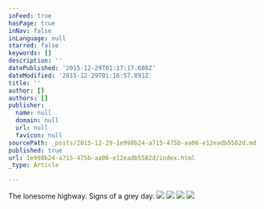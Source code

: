 ```yaml
---
inFeed: true
hasPage: true
inNav: false
inLanguage: null
starred: false
keywords: []
description: ''
datePublished: '2015-12-29T01:17:17.608Z'
dateModified: '2015-12-29T01:16:57.891Z'
title: ''
author: []
authors: []
publisher:
  name: null
  domain: null
  url: null
  favicon: null
sourcePath: _posts/2015-12-29-1e998b24-a715-475b-aa06-e12eadb5582d.md
published: true
url: 1e998b24-a715-475b-aa06-e12eadb5582d/index.html
_type: Article

---
```

The lonesome highway. Signs of a grey day.
![](https://the-grid-user-content.s3-us-west-2.amazonaws.com/1f15e931-45b8-4f7b-906b-1a9eba4de612.jpg)
![](https://the-grid-user-content.s3-us-west-2.amazonaws.com/d6176ecd-f7ce-46bd-abec-0ec6f342af5a.jpg)
![](https://the-grid-user-content.s3-us-west-2.amazonaws.com/1a811093-7d54-4874-b808-d463fbd7626b.jpg)
![](https://the-grid-user-content.s3-us-west-2.amazonaws.com/6b9427cc-69cc-40ee-9722-f65a652fa343.jpg)
